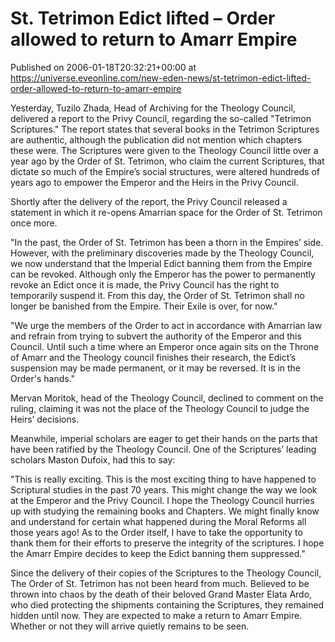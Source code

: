 # St. Tetrimon Edict lifted – Order allowed to return to Amarr Empire
Published on 2006-01-18T20:32:21+00:00 at https://universe.eveonline.com/new-eden-news/st-tetrimon-edict-lifted-order-allowed-to-return-to-amarr-empire

Yesterday, Tuzilo Zhada, Head of Archiving for the Theology Council, delivered a report to the Privy Council, regarding the so-called "Tetrimon Scriptures." The report states that several books in the Tetrimon Scriptures are authentic, although the publication did not mention which chapters these were. The Scriptures were given to the Theology Council little over a year ago by the Order of St. Tetrimon, who claim the current Scriptures, that dictate so much of the Empire’s social structures, were altered hundreds of years ago to empower the Emperor and the Heirs in the Privy Council.

Shortly after the delivery of the report, the Privy Council released a statement in which it re-opens Amarrian space for the Order of St. Tetrimon once more. 

"In the past, the Order of St. Tetrimon has been a thorn in the Empires’ side. However, with the preliminary discoveries made by the Theology Council, we now understand that the Imperial Edict banning them from the Empire can be revoked. Although only the Emperor has the power to permanently revoke an Edict once it is made, the Privy Council has the right to temporarily suspend it. From this day, the Order of St. Tetrimon shall no longer be banished from the Empire. Their Exile is over, for now." 

"We urge the members of the Order to act in accordance with Amarrian law and refrain from trying to subvert the authority of the Emperor and this Council. Until such a time where an Emperor once again sits on the Throne of Amarr and the Theology council finishes their research, the Edict’s suspension may be made permanent, or it may be reversed. It is in the Order's hands." 

Mervan Moritok, head of the Theology Council, declined to comment on the ruling, claiming it was not the place of the Theology Council to judge the Heirs’ decisions. 

Meanwhile, imperial scholars are eager to get their hands on the parts that have been ratified by the Theology Council. One of the Scriptures’ leading scholars Maston Dufoix, had this to say: 

"This is really exciting. This is the most exciting thing to have happened to Scriptural studies in the past 70 years. This might change the way we look at the Emperor and the Privy Council. I hope the Theology Council hurries up with studying the remaining books and Chapters. We might finally know and understand for certain what happened during the Moral Reforms all those years ago! As to the Order itself, I have to take the opportunity to thank them for their efforts to preserve the integrity of the scriptures. I hope the Amarr Empire decides to keep the Edict banning them suppressed." 

Since the delivery of their copies of the Scriptures to the Theology Council, The Order of St. Tetrimon has not been heard from much. Believed to be thrown into chaos by the death of their beloved Grand Master Elata Ardo, who died protecting the shipments containing the Scriptures, they remained hidden until now. They are expected to make a return to Amarr Empire. Whether or not they will arrive quietly remains to be seen.

